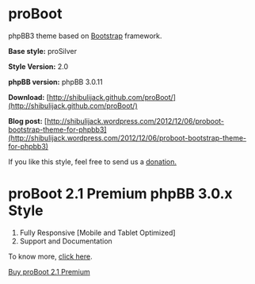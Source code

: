 proBoot
=======

phpBB3 theme based on [Bootstrap](http://twitter.github.com/bootstrap/) framework.

**Base style:** proSilver

**Style Version:** 2.0

**phpBB version:** phpBB 3.0.11

**Download:** [http://shibulijack.github.com/proBoot/](http://shibulijack.github.com/proBoot/)

**Blog post:** [http://shibulijack.wordpress.com/2012/12/06/proboot-bootstrap-theme-for-phpbb3](http://shibulijack.wordpress.com/2012/12/06/proboot-bootstrap-theme-for-phpbb3)

If you like this style, feel free to send us a [donation.](https://www.paypal.com/cgi-bin/webscr?cmd=_donations&business=shibulijack%40gmail%2ecom&lc=US&item_name=CyberJack%20Inc%2e&item_number=1508&no_note=0&currency_code=USD&bn=PP%2dDonationsBF%3abtn_donateCC_LG%2egif%3aNonHostedGuest)

proBoot 2.1 Premium phpBB 3.0.x Style
========
1. Fully Responsive [Mobile and Tablet Optimized]
2. Support and Documentation

To know more, [click here](https://shibulijack.wordpress.com/2016/01/25/proboot-2-1-premium-phpbb-3-0-x-style/).

[Buy proBoot 2.1 Premium](https://gum.co/proboot)
